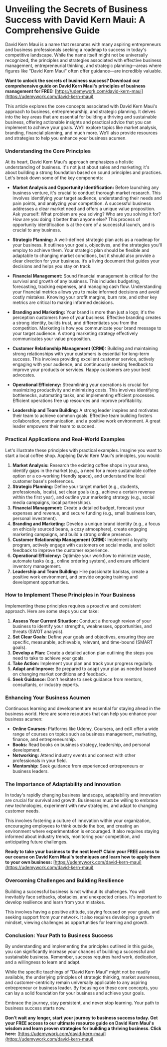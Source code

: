# Unveiling the Secrets of Business Success with David Kern Maui: A Comprehensive Guide

David Kern Maui is a name that resonates with many aspiring entrepreneurs and business professionals seeking a roadmap to success in today's competitive landscape. While the name itself might not be universally recognized, the principles and strategies associated with effective business management, entrepreneurial thinking, and strategic planning—areas where figures like "David Kern Maui" often offer guidance—are incredibly valuable.

**Want to unlock the secrets of business success? Download our comprehensive guide on David Kern Maui's principles of business management for FREE:** [https://udemywork.com/david-kern-maui](https://udemywork.com/david-kern-maui)

This article explores the core concepts associated with David Kern Maui's approach to business, entrepreneurship, and strategic planning. It delves into the key areas that are essential for building a thriving and sustainable business, offering actionable insights and practical advice that you can implement to achieve your goals. We'll explore topics like market analysis, branding, financial planning, and much more. We'll also provide resources and strategies to help you enhance your business acumen.

### Understanding the Core Principles

At its heart, David Kern Maui's approach emphasizes a holistic understanding of business. It's not just about sales and marketing; it's about building a strong foundation based on sound principles and practices. Let's break down some of the key components:

*   **Market Analysis and Opportunity Identification:** Before launching any business venture, it's crucial to conduct thorough market research. This involves identifying your target audience, understanding their needs and pain points, and analyzing your competition. A successful business addresses a clear market need and offers a unique value proposition. Ask yourself: What problem are you solving? Who are you solving it for? How are you doing it better than anyone else? This process of opportunity identification is at the core of a successful launch, and is crucial to any business.

*   **Strategic Planning:** A well-defined strategic plan acts as a roadmap for your business. It outlines your goals, objectives, and the strategies you'll employ to achieve them. Your strategic plan should be flexible and adaptable to changing market conditions, but it should also provide a clear direction for your business. It’s a living document that guides your decisions and helps you stay on track.

*   **Financial Management:** Sound financial management is critical for the survival and growth of any business. This includes budgeting, forecasting, tracking expenses, and managing cash flow. Understanding your financial metrics allows you to make informed decisions and avoid costly mistakes. Knowing your profit margins, burn rate, and other key metrics are critical to making informed decisions.

*   **Branding and Marketing:** Your brand is more than just a logo; it's the perception customers have of your business. Effective branding creates a strong identity, builds trust, and differentiates you from the competition. Marketing is how you communicate your brand message to your target audience. A strong marketing strategy effectively communicates your value proposition.

*   **Customer Relationship Management (CRM):** Building and maintaining strong relationships with your customers is essential for long-term success. This involves providing excellent customer service, actively engaging with your audience, and continuously seeking feedback to improve your products or services. Happy customers are your best advocates.

*   **Operational Efficiency:** Streamlining your operations is crucial for maximizing productivity and minimizing costs. This involves identifying bottlenecks, automating tasks, and implementing efficient processes. Efficient operations free up resources and improve profitability.

*   **Leadership and Team Building:** A strong leader inspires and motivates their team to achieve common goals. Effective team building fosters collaboration, communication, and a positive work environment. A great leader empowers their team to succeed.

### Practical Applications and Real-World Examples

Let's illustrate these principles with practical examples. Imagine you want to start a local coffee shop. Applying David Kern Maui's principles, you would:

1.  **Market Analysis:** Research the existing coffee shops in your area, identify gaps in the market (e.g., a need for a more sustainable coffee option or a co-working friendly space), and understand the local customer base's preferences.
2.  **Strategic Planning:** Define your target market (e.g., students, professionals, locals), set clear goals (e.g., achieve a certain revenue within the first year), and outline your marketing strategy (e.g., social media campaigns, local partnerships).
3.  **Financial Management:** Create a detailed budget, forecast your expenses and revenue, and secure funding (e.g., small business loan, personal investment).
4.  **Branding and Marketing:** Develop a unique brand identity (e.g., a focus on ethically sourced beans, a cozy atmosphere), create engaging marketing campaigns, and build a strong online presence.
5.  **Customer Relationship Management (CRM):** Implement a loyalty program, actively engage with customers on social media, and solicit feedback to improve the customer experience.
6.  **Operational Efficiency:** Optimize your workflow to minimize waste, automate tasks (e.g., online ordering system), and ensure efficient inventory management.
7.  **Leadership and Team Building:** Hire passionate baristas, create a positive work environment, and provide ongoing training and development opportunities.

### How to Implement These Principles in Your Business

Implementing these principles requires a proactive and consistent approach. Here are some steps you can take:

1.  **Assess Your Current Situation:** Conduct a thorough review of your business to identify your strengths, weaknesses, opportunities, and threats (SWOT analysis).
2.  **Set Clear Goals:** Define your goals and objectives, ensuring they are specific, measurable, achievable, relevant, and time-bound (SMART goals).
3.  **Develop a Plan:** Create a detailed action plan outlining the steps you need to take to achieve your goals.
4.  **Take Action:** Implement your plan and track your progress regularly.
5.  **Adapt and Improve:** Be prepared to adapt your plan as needed based on changing market conditions and feedback.
6.  **Seek Guidance:** Don't hesitate to seek guidance from mentors, consultants, or industry experts.

### Enhancing Your Business Acumen

Continuous learning and development are essential for staying ahead in the business world. Here are some resources that can help you enhance your business acumen:

*   **Online Courses:** Platforms like Udemy, Coursera, and edX offer a wide range of courses on topics such as business management, marketing, finance, and entrepreneurship.
*   **Books:** Read books on business strategy, leadership, and personal development.
*   **Networking:** Attend industry events and connect with other professionals in your field.
*   **Mentorship:** Seek guidance from experienced entrepreneurs or business leaders.

### The Importance of Adaptability and Innovation

In today's rapidly changing business landscape, adaptability and innovation are crucial for survival and growth. Businesses must be willing to embrace new technologies, experiment with new strategies, and adapt to changing customer needs.

This involves fostering a culture of innovation within your organization, encouraging employees to think outside the box, and creating an environment where experimentation is encouraged. It also requires staying informed about industry trends, monitoring your competition, and anticipating future challenges.

**Ready to take your business to the next level?  Claim your FREE access to our course on David Kern Maui's techniques and learn how to apply them to your own business:** [https://udemywork.com/david-kern-maui](https://udemywork.com/david-kern-maui)

### Overcoming Challenges and Building Resilience

Building a successful business is not without its challenges. You will inevitably face setbacks, obstacles, and unexpected crises. It's important to develop resilience and learn from your mistakes.

This involves having a positive attitude, staying focused on your goals, and seeking support from your network. It also requires developing a growth mindset, viewing challenges as opportunities for learning and growth.

### Conclusion: Your Path to Business Success

By understanding and implementing the principles outlined in this guide, you can significantly increase your chances of building a successful and sustainable business. Remember, success requires hard work, dedication, and a willingness to learn and adapt.

While the specific teachings of "David Kern Maui" might not be readily available, the underlying principles of strategic thinking, market awareness, and customer-centricity remain universally applicable to any aspiring entrepreneur or business leader. By focusing on these core concepts, you can lay a solid foundation for your business and achieve your goals.

Embrace the journey, stay persistent, and never stop learning. Your path to business success starts now.

**Don't wait any longer, start your journey to business success today. Get your FREE access to our ultimate resource guide on David Kern Maui's wisdom and learn proven strategies for building a thriving business. Click here:** [https://udemywork.com/david-kern-maui](https://udemywork.com/david-kern-maui)
